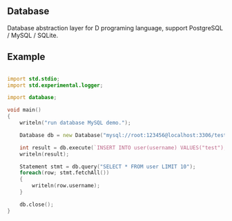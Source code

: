 ## Database
Database abstraction layer for D programing language, support PostgreSQL / MySQL / SQLite.

## Example
```D

import std.stdio;
import std.experimental.logger;

import database;

void main()
{
	writeln("run database MySQL demo.");

	Database db = new Database("mysql://root:123456@localhost:3306/test?charset=utf-8");

	int result = db.execute(`INSERT INTO user(username) VALUES("test");`);
	writeln(result);

	Statement stmt = db.query("SELECT * FROM user LIMIT 10");
	foreach(row; stmt.fetchAll())
	{
		writeln(row.username);
	}

	db.close();
}

```